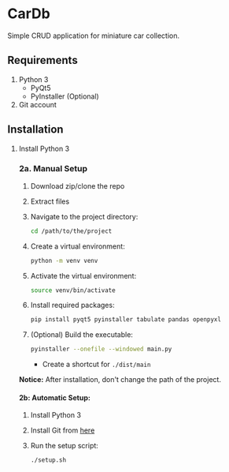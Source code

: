 # CarDb

Simple CRUD application for miniature car collection.

## Requirements

1. Python 3
    - PyQt5
    - PyInstaller (Optional)
2. Git account

## Installation

1. Install Python 3

    ### 2a. Manual Setup

    1. Download zip/clone the repo
    2. Extract files
    3. Navigate to the project directory:

        ```sh
        cd /path/to/the/project
        ```

    4. Create a virtual environment:

        ```sh
        python -m venv venv
        ```

    5. Activate the virtual environment:

        ```sh
        source venv/bin/activate
        ```

    6. Install required packages:

        ```sh
        pip install pyqt5 pyinstaller tabulate pandas openpyxl
        ```

    7. (Optional) Build the executable:

        ```sh
        pyinstaller --onefile --windowed main.py
        ```

        - Create a shortcut for `./dist/main`

    **Notice:**
    After installation, don't change the path of the project.

    #### 2b: Automatic Setup:

    1. Install Python 3
    2. Install Git from [here](https://git-scm.com/downloads)
    3. Run the setup script:

        ```sh
        ./setup.sh
        ```
